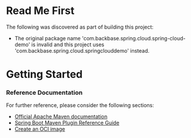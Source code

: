 # Read Me First
The following was discovered as part of building this project:

* The original package name 'com.backbase.spring.cloud.spring-cloud-demo' is invalid and this project uses 'com.backbase.spring.cloud.springclouddemo' instead.

# Getting Started

### Reference Documentation
For further reference, please consider the following sections:

* [Official Apache Maven documentation](https://maven.apache.org/guides/index.html)
* [Spring Boot Maven Plugin Reference Guide](https://docs.spring.io/spring-boot/docs/2.5.3/maven-plugin/reference/html/)
* [Create an OCI image](https://docs.spring.io/spring-boot/docs/2.5.3/maven-plugin/reference/html/#build-image)


